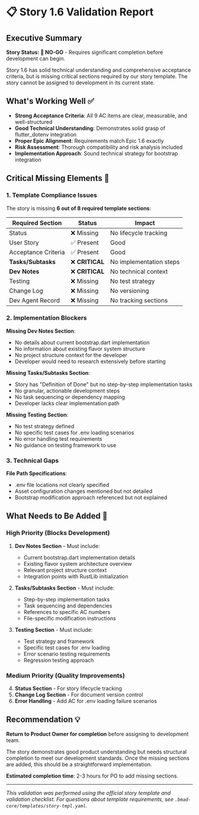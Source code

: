 # 📋 Story 1.6 Validation Report

## Executive Summary

**Story Status: 🔴 NO-GO** - Requires significant completion before development can begin.

Story 1.6 has solid technical understanding and comprehensive acceptance criteria, but is missing critical sections required by our story template. The story cannot be assigned to development in its current state.

## What's Working Well ✅

- **Strong Acceptance Criteria**: All 9 AC items are clear, measurable, and well-structured
- **Good Technical Understanding**: Demonstrates solid grasp of flutter_dotenv integration
- **Proper Epic Alignment**: Requirements match Epic 1.6 exactly
- **Risk Assessment**: Thorough compatibility and risk analysis included
- **Implementation Approach**: Sound technical strategy for bootstrap integration

## Critical Missing Elements 🚫

### 1. Template Compliance Issues
The story is missing **6 out of 8 required template sections**:

| Required Section | Status | Impact |
|-----------------|--------|---------|
| Status | ❌ Missing | No lifecycle tracking |
| User Story | ✅ Present | Good |
| Acceptance Criteria | ✅ Present | Good |
| **Tasks/Subtasks** | ❌ **CRITICAL** | No implementation steps |
| **Dev Notes** | ❌ **CRITICAL** | No technical context |
| Testing | ❌ Missing | No test strategy |
| Change Log | ❌ Missing | No versioning |
| Dev Agent Record | ❌ Missing | No tracking sections |

### 2. Implementation Blockers

**Missing Dev Notes Section**:
- No details about current bootstrap.dart implementation
- No information about existing flavor system structure
- No project structure context for the developer
- Developer would need to research extensively before starting

**Missing Tasks/Subtasks Section**:
- Story has "Definition of Done" but no step-by-step implementation tasks
- No granular, actionable development steps
- No task sequencing or dependency mapping
- Developer lacks clear implementation path

**Missing Testing Section**:
- No test strategy defined
- No specific test cases for .env loading scenarios
- No error handling test requirements
- No guidance on testing framework to use

### 3. Technical Gaps

**File Path Specifications**:
- .env file locations not clearly specified
- Asset configuration changes mentioned but not detailed
- Bootstrap modification approach referenced but not explained

## What Needs to Be Added 📝

### High Priority (Blocks Development)

1. **Dev Notes Section** - Must include:
   - Current bootstrap.dart implementation details
   - Existing flavor system architecture overview
   - Relevant project structure context
   - Integration points with RustLib initialization

2. **Tasks/Subtasks Section** - Must include:
   - Step-by-step implementation tasks
   - Task sequencing and dependencies
   - References to specific AC numbers
   - File-specific modification instructions

3. **Testing Section** - Must include:
   - Test strategy and framework
   - Specific test cases for .env loading
   - Error scenario testing requirements
   - Regression testing approach

### Medium Priority (Quality Improvements)

4. **Status Section** - For story lifecycle tracking
5. **Change Log Section** - For document version control
6. **Error Handling** - Add AC for .env loading failure scenarios

## Recommendation 💡

**Return to Product Owner for completion** before assigning to development team.

The story demonstrates good product understanding but needs structural completion to meet our development standards. Once the missing sections are added, this should be a straightforward implementation.

**Estimated completion time**: 2-3 hours for PO to add missing sections.

---

*This validation was performed using the official story template and validation checklist. For questions about template requirements, see `.bmad-core/templates/story-tmpl.yaml`.*